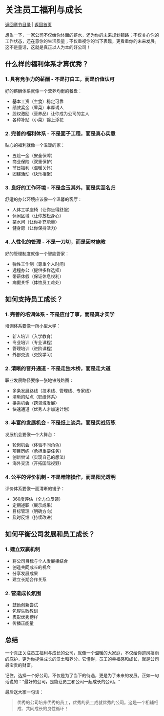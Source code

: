 # 关注员工福利与成长

[返回章节目录](./index.md) | [返回首页](../README.md)

想象一下，一家公司不仅给你体面的薪水，还为你的未来规划铺路；不仅关心你的工作状态，还在意你的生活质量；不仅重视你的当下表现，更看重你的未来发展。这不是童话，这就是真正以人为本的好公司！

## 什么样的福利体系才算优秀？

### 1. 具有竞争力的薪酬 - 不是打白工，而是价值认可

好的薪酬体系就像一个营养均衡的餐盘：

- 基本工资（主食）稳定可靠
- 绩效奖金（荤菜）丰厚诱人
- 股权激励（营养品）让你成为公司的主人
- 各种补贴（小菜）锦上添花

### 2. 完善的福利体系 - 不是面子工程，而是真心实意

贴心的福利就像一个温暖的家：

- 五险一金（安全保障）
- 商业保险（双重保护）
- 节日福利（温暖关怀）
- 团建活动（快乐相聚）

### 3. 良好的工作环境 - 不是金玉其外，而是实至名归

舒适的办公环境应该像一个温馨的客厅：

- 人体工学座椅（让你坐得舒服）
- 休闲区域（让你放松身心）
- 茶水间（让你补充能量）
- 健身房（让你保持活力）

### 4. 人性化的管理 - 不是一刀切，而是因材施教

好的管理制度就像一个智能管家：

- 弹性工作制（尊重个人时间）
- 远程办公（提供多样选择）
- 带薪休假（保证休息权利）
- 病假关怀（体恤员工难处）

## 如何支持员工成长？

### 1. 完善的培训体系 - 不是应付了事，而是真才实学

培训体系要像一所小型大学：

- 新人培训（入学教育）
- 专业培训（专业课程）
- 管理培训（进阶课程）
- 外部交流（交换学习）

### 2. 清晰的晋升通道 - 不是走独木桥，而是走大道

职业发展路径要像一张地铁线路图：

- 多条发展路线（技术线、管理线、专家线）
- 清晰的站点（职级体系）
- 换乘机会（跨领域发展）
- 快速通道（优秀人才加速计划）

### 3. 丰富的发展机会 - 不是纸上谈兵，而是实战历练

发展机会要像一个大舞台：

- 轮岗机会（体验不同角色）
- 项目历练（承担重要任务）
- 创新尝试（实现自己的想法）
- 海外交流（开拓国际视野）

### 4. 公平的评价机制 - 不是暗箱操作，而是阳光透明

评价体系要像一面清晰的镜子：

- 360度评估（全方位反馈）
- 定期述职（展示成果）
- 目标管理（明确方向）
- 及时反馈（持续改进）

## 如何平衡公司发展和员工成长？

### 1. 建立双赢机制

- 将公司目标与个人发展相结合
- 创造共同成长的机会
- 分享发展成果
- 建立长期合作关系

### 2. 营造成长氛围

- 鼓励创新尝试
- 包容失败教训
- 表彰优秀榜样
- 传播正能量

## 总结

一个真正关注员工福利与成长的公司，就像一个温暖的大家庭，不仅给你遮风挡雨的庇护，更为你提供成长的沃土和养分。它懂得，员工的幸福感和成长，就是公司最宝贵的财富。

记住，选择一个好公司，不仅是为了当下的待遇，更是为了未来的发展。正如一句话说的："最好的公司，是能让员工和公司一起成长的公司。"

最后送大家一句话：

> 优秀的公司培养优秀的员工，优秀的员工成就优秀的公司。这是一个相辅相成、共同成长的良性循环！
